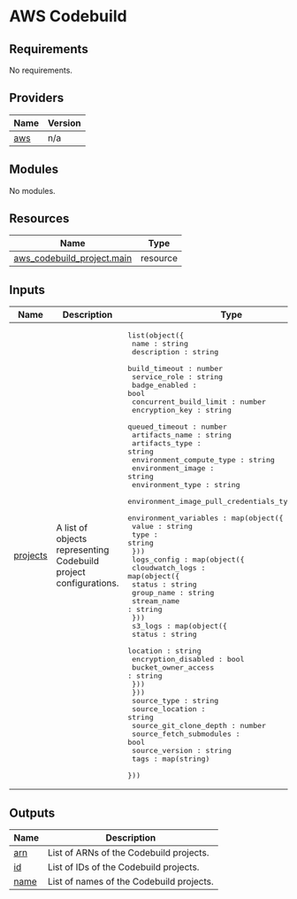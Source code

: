 # AWS Codebuild
<!-- BEGIN_TF_DOCS -->
## Requirements

No requirements.

## Providers

| Name | Version |
|------|---------|
| <a name="provider_aws"></a> [aws](#provider\_aws) | n/a |

## Modules

No modules.

## Resources

| Name | Type |
|------|------|
| [aws_codebuild_project.main](https://registry.terraform.io/providers/hashicorp/aws/latest/docs/resources/codebuild_project) | resource |

## Inputs

| Name | Description | Type | Default | Required |
|------|-------------|------|---------|:--------:|
| <a name="input_projects"></a> [projects](#input\_projects) | A list of objects representing Codebuild project configurations. | <pre>list(object({<br>    name : string<br>    description : string<br>    build_timeout : number<br>    service_role : string<br>    badge_enabled : bool<br>    concurrent_build_limit : number<br>    encryption_key : string<br>    queued_timeout : number<br>    artifacts_name : string<br>    artifacts_type : string<br>    environment_compute_type : string<br>    environment_image : string<br>    environment_type : string<br>    environment_image_pull_credentials_type : string<br>    environment_variables : map(object({<br>      value : string<br>      type : string<br>    }))<br>    logs_config : map(object({<br>      cloudwatch_logs : map(object({<br>        status : string<br>        group_name : string<br>        stream_name : string<br>      }))<br>      s3_logs : map(object({<br>        status : string<br>        location : string<br>        encryption_disabled : bool<br>        bucket_owner_access : string<br>      }))<br>    }))<br>    source_type : string<br>    source_location : string<br>    source_git_clone_depth : number<br>    source_fetch_submodules : bool<br>    source_version : string<br>    tags : map(string)<br>  }))</pre> | n/a | yes |

## Outputs

| Name | Description |
|------|-------------|
| <a name="output_arn"></a> [arn](#output\_arn) | List of ARNs of the Codebuild projects. |
| <a name="output_id"></a> [id](#output\_id) | List of IDs of the Codebuild projects. |
| <a name="output_name"></a> [name](#output\_name) | List of names of the Codebuild projects. |
<!-- END_TF_DOCS -->